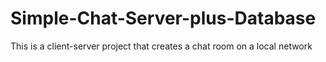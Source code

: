 # Simple-Chat-Server-plus-Database
This is a client-server project that creates a chat room on a local network
